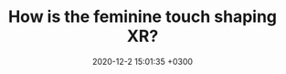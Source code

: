 ---
title: "How is the feminine touch shaping XR?"
date:   2020-12-2 15:01:35 +0300
image: '/images/virtuality-experience.jpg'
image_alt: "Photo de la table ronde virtuelle lors du Virtuality Experience 2020"
targeturl: "https://www.youtube.com/live/SU-EZlREr64?t=11804s"
description: "Table ronde lors du Virtuality Experience 2020."
tags: [Table ronde]
---